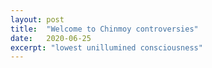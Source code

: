 ```yaml
---
layout: post
title:  "Welcome to Chinmoy controversies"
date:   2020-06-25
excerpt: "lowest unillumined consciousness"
---
```

